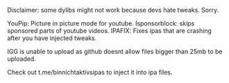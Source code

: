 Disclaimer: some dylibs might not work because devs hate tweaks. Sorry. 

YouPip: Picture in picture mode for youtube.
Isponsorblock: skips sponsored parts of youtube videos. 
IPAFIX: Fixes ipas that are crashing after you have injected tweaks. 


IGG is unable to upload as github doesnt allow files bigger than 25mb to be uploaded. 

Check out t.me/binnichtaktivsipas to inject it into ipa files. 
